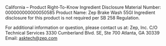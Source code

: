  
 
 
California – Product Right-To-Know Ingredient Disclosure 
Material Number: 000000000000050585 
Product Name: Zep Brake Wash 55Gl 
Ingredient disclosure for this product is not required per SB 258 Regulation. 
 
For additional information or question, please contact us at: 
Zep, Inc. 
C/O Technical Services 
3330 Cumberland Blvd. SE, Ste 700 
Atlanta, GA 30339 
Email: asktech@zep.com 
 
 
 
 
